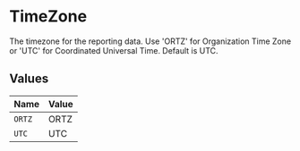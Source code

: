 # TimeZone

The timezone for the reporting data. Use 'ORTZ' for Organization Time Zone or 'UTC' for Coordinated Universal Time. Default is UTC.


## Values

| Name   | Value  |
| ------ | ------ |
| `ORTZ` | ORTZ   |
| `UTC`  | UTC    |